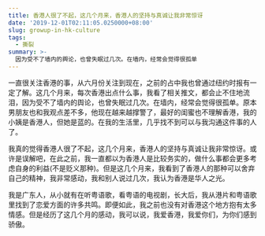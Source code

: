 ```yaml
---
title: 香港人很了不起，这几个月来，香港人的坚持与真诚让我非常惊讶
date: '2019-12-01T02:11:05.0250000+08:00'
slug: growup-in-hk-culture
tags:
  - 撕裂
summary: >-
  因为受不了墙内的舆论，也曾失眠过几次。在墙内，经常会觉得很孤单
---
```


一直很关注香港的事，从六月份关注到现在，之前的占中我也曾通过纽约时报有一定了解。这几个月来，每次香港出点什么事，我看了相关推文，都会止不住地流泪，因为受不了墙内的舆论，也曾失眠过几次。在墙内，经常会觉得很孤单。原本男朋友也和我观点差不多，他现在越来越撑警了，最好的闺蜜也不理解香港，我的小姨是香港人，但她是蓝的。在我的生活里，几乎找不到可以与我沟通这件事的人了。

我真的觉得香港人很了不起，这几个月来，香港人的坚持与真诚让我非常惊讶。或许是误解吧，在此之前，我一直都以为香港人是比较务实的，做什么事都会更多考虑自身的利益(不是贬义那种)。但是这几个月来，我看到了香港人的那种可以舍弃自己的精神，我非常感动，我和别人说过几次，我认为香港是华人之光。

我是广东人，从小就有在听粤语歌，看粤语的电视剧，长大后，我从港片和粤语歌里找到了恋爱方面的许多共鸣。即便如此，我之前也没有对香港这个地方抱有太多情感。但是经历了这几个月的感动，我可以说，我爱香港，我爱你们，为你们感到骄傲。
